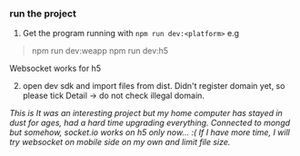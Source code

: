 ### run the project
1. Get the program running with
```npm run dev:<platform>``` e.g

> npm run dev:weapp
> npm run dev:h5

Websocket works for h5

2. open dev sdk and import files from dist. Didn't register domain yet, so please tick Detail -> do not check illegal domain.

*This is It was an interesting project but my home computer has stayed in dust for ages, had a hard time upgrading everything. Connected to mongd but somehow, socket.io works on h5 only now... :( If I have more time, I will try websocket on mobile side on my own and limit file size.*

